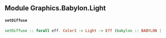 ## Module Graphics.Babylon.Light

#### `setDiffuse`

``` purescript
setDiffuse :: forall eff. Color3 -> Light -> Eff (babylon :: BABYLON | eff) Unit
```


